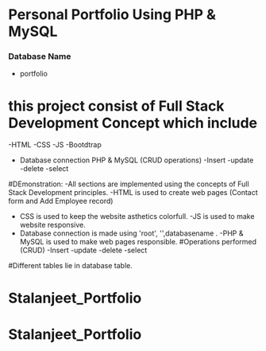 # Personal Portfolio Using PHP & MySQL


### Database Name
- portfolio

# this project consist of Full Stack Development Concept which include
 -HTML
 -CSS
 -JS
 -Bootdtrap
 - Database connection PHP & MySQL (CRUD operations)
 -Insert
 -update
 -delete
  -select
  
#DEmonstration:
 -All sections are implemented using the concepts of Full Stack Development principles.
 -HTML is used to create web pages (Contact form and Add Employee record)
 - CSS is used to keep the website asthetics colorfull.
 -JS is used to make website responsive.
 - Database connection is made using 'root', '',databasename .
 -PHP & MySQL is used to make web pages responsible.
#Operations performed (CRUD)
-Insert
 -update
 -delete
  -select

  #Different tables lie in database table.
  # Stalanjeet_Portfolio
# Stalanjeet_Portfolio
